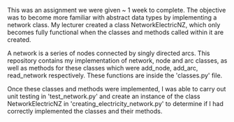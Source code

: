 This was an assignment we were given ~ 1 week to complete. The objective was to become more familiar with abstract data types by implementing a network class. My lecturer created a class NetworkElectricNZ, which only becomes fully functional when the classes and methods called within it are created. 

A network is a series of nodes connected by singly directed arcs. This repository contains my implementation of network, node and arc classes, as well as methods for these classes which were add_node, add_arc, read_network respectively. These functions are inside the 'classes.py' file. 

Once these classes and methods were implemented, I was able to carry out unit testing in 'test_network.py' and create an instance of the class NetworkElectricNZ in 'creating_electricity_network.py' to determine if I had correctly implemented the classes and their methods.

